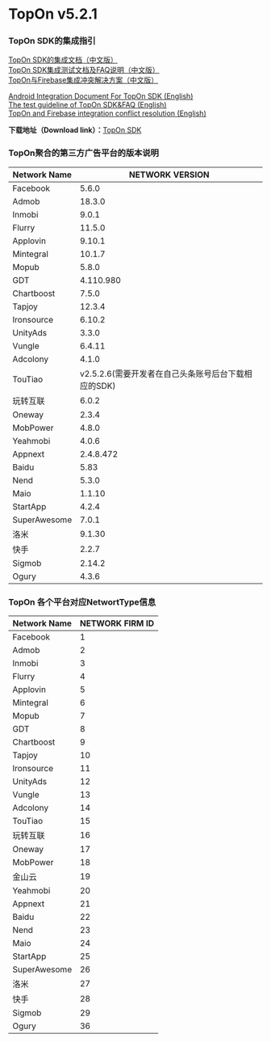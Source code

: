 # TopOn v5.2.1

<h3>TopOn SDK的集成指引</h3>

[TopOn SDK的集成文档（中文版）](zh/Android_TopOn_SDK_集成文档.md)<br>
[TopOn SDK集成测试文档及FAQ说明（中文版）](zh/TopOnSDK集成测试及FAQ说明.md)<br>
[TopOn与Firebase集成冲突解决方案（中文版）](zh/TopOn与Firebase集成冲突解决方案.md)

[Android Integration Document For TopOn SDK (English)](en/Android_Integration_Document_For_TopOn_SDK.md)<br>
[The test guideline of TopOn SDK&FAQ (English)](en/The_test_guideline_of_TopOn_SDK&FAQ.md)<br>
[TopOn and Firebase integration conflict resolution (English)](en/TopOn_and_Firebase_integration_conflict_resolution.md)<br>

**下载地址（Download link）：**[TopOn SDK](http://sdk-release.toponad.com/Android/5.2.1/TopOn_SDK_v5.2.1_20191205_Release.zip )

<h3>TopOn聚合的第三方广告平台的版本说明</h3>

| Network Name| NETWORK VERSION|
|---|---|
|Facebook | 5.6.0|
|Admob | 18.3.0 |
|Inmobi | 9.0.1 | 
|Flurry| 11.5.0 | 
|Applovin| 9.10.1 | 
|Mintegral | 10.1.7 |
|Mopub | 5.8.0 |
|GDT | 4.110.980|
|Chartboost | 7.5.0| 
|Tapjoy | 12.3.4 |
|Ironsource | 6.10.2|
|UnityAds | 3.3.0 |
|Vungle | 6.4.11 | 
|Adcolony | 4.1.0 | 
|TouTiao|v2.5.2.6(需要开发者在自己头条账号后台下载相应的SDK)|
|玩转互联 | 6.0.2  |
|Oneway|2.3.4|
|MobPower | 4.8.0 |
|Yeahmobi|4.0.6 |
|Appnext|2.4.8.472|
|Baidu|5.83 |
|Nend|5.3.0 |
|Maio|1.1.10 |
|StartApp|4.2.4|
|SuperAwesome|7.0.1|
|洛米|9.1.30|
|快手|2.2.7|
|Sigmob|2.14.2|
|Ogury|4.3.6|

<h3>TopOn 各个平台对应NetwortType信息</h3>

| Network Name| NETWORK FIRM ID|
|---|---|
|Facebook | 1 |
|Admob | 2 |
|Inmobi | 3 | 
|Flurry| 4 | 
|Applovin| 5 | 
|Mintegral | 6 |
|Mopub | 7 |
|GDT | 8|
|Chartboost | 9| 
|Tapjoy | 10 |
|Ironsource | 11|
|UnityAds | 12 |
|Vungle | 13 | 
|Adcolony | 14 | 
|TouTiao|15|
|玩转互联 | 16 |
|Oneway|17|
|MobPower | 18 |
|金山云 | 19 |
|Yeahmobi|20|
|Appnext|21|
|Baidu|22|
|Nend|23|
|Maio|24|
|StartApp |25|
|SuperAwesome |26|
|洛米|27|
|快手|28|
|Sigmob |29|
|Ogury |36|


